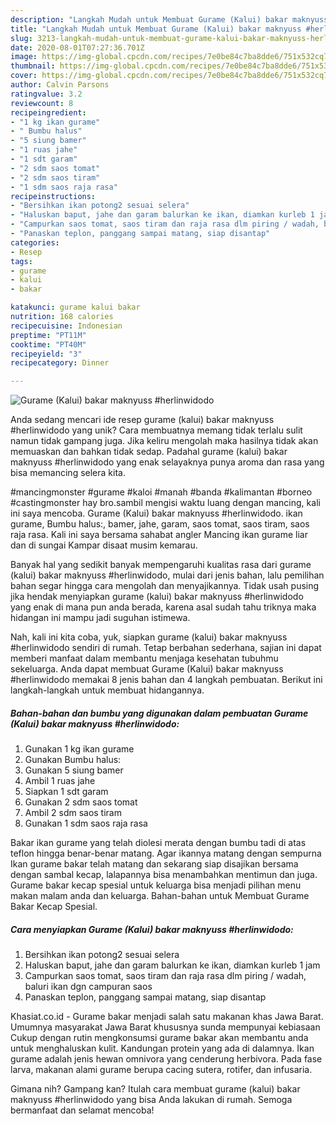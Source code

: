 ```yaml
---
description: "Langkah Mudah untuk Membuat Gurame (Kalui) bakar maknyuss #herlinwidodo, Sempurna"
title: "Langkah Mudah untuk Membuat Gurame (Kalui) bakar maknyuss #herlinwidodo, Sempurna"
slug: 3213-langkah-mudah-untuk-membuat-gurame-kalui-bakar-maknyuss-herlinwidodo-sempurna
date: 2020-08-01T07:27:36.701Z
image: https://img-global.cpcdn.com/recipes/7e0be84c7ba8dde6/751x532cq70/gurame-kalui-bakar-maknyuss-herlinwidodo-foto-resep-utama.jpg
thumbnail: https://img-global.cpcdn.com/recipes/7e0be84c7ba8dde6/751x532cq70/gurame-kalui-bakar-maknyuss-herlinwidodo-foto-resep-utama.jpg
cover: https://img-global.cpcdn.com/recipes/7e0be84c7ba8dde6/751x532cq70/gurame-kalui-bakar-maknyuss-herlinwidodo-foto-resep-utama.jpg
author: Calvin Parsons
ratingvalue: 3.2
reviewcount: 8
recipeingredient:
- "1 kg ikan gurame"
- " Bumbu halus"
- "5 siung bamer"
- "1 ruas jahe"
- "1 sdt garam"
- "2 sdm saos tomat"
- "2 sdm saos tiram"
- "1 sdm saos raja rasa"
recipeinstructions:
- "Bersihkan ikan potong2 sesuai selera"
- "Haluskan baput, jahe dan garam balurkan ke ikan, diamkan kurleb 1 jam"
- "Campurkan saos tomat, saos tiram dan raja rasa dlm piring / wadah, baluri ikan dgn campuran saos"
- "Panaskan teplon, panggang sampai matang, siap disantap"
categories:
- Resep
tags:
- gurame
- kalui
- bakar

katakunci: gurame kalui bakar 
nutrition: 168 calories
recipecuisine: Indonesian
preptime: "PT11M"
cooktime: "PT40M"
recipeyield: "3"
recipecategory: Dinner

---
```



![Gurame (Kalui) bakar maknyuss #herlinwidodo](https://img-global.cpcdn.com/recipes/7e0be84c7ba8dde6/751x532cq70/gurame-kalui-bakar-maknyuss-herlinwidodo-foto-resep-utama.jpg)

Anda sedang mencari ide resep gurame (kalui) bakar maknyuss #herlinwidodo yang unik? Cara membuatnya memang tidak terlalu sulit namun tidak gampang juga. Jika keliru mengolah maka hasilnya tidak akan memuaskan dan bahkan tidak sedap. Padahal gurame (kalui) bakar maknyuss #herlinwidodo yang enak selayaknya punya aroma dan rasa yang bisa memancing selera kita.

#mancingmonster #gurame #kaloi #manah #banda #kalimantan #borneo #castingmonster hay bro.sambil mengisi waktu luang dengan mancing, kali ini saya mencoba. Gurame (Kalui) bakar maknyuss #herlinwidodo. ikan gurame, Bumbu halus:, bamer, jahe, garam, saos tomat, saos tiram, saos raja rasa. Kali ini saya bersama sahabat angler Mancing ikan gurame liar dan di sungai Kampar disaat musim kemarau.

Banyak hal yang sedikit banyak mempengaruhi kualitas rasa dari gurame (kalui) bakar maknyuss #herlinwidodo, mulai dari jenis bahan, lalu pemilihan bahan segar hingga cara mengolah dan menyajikannya. Tidak usah pusing jika hendak menyiapkan gurame (kalui) bakar maknyuss #herlinwidodo yang enak di mana pun anda berada, karena asal sudah tahu triknya maka hidangan ini mampu jadi suguhan istimewa.


Nah, kali ini kita coba, yuk, siapkan gurame (kalui) bakar maknyuss #herlinwidodo sendiri di rumah. Tetap berbahan sederhana, sajian ini dapat memberi manfaat dalam membantu menjaga kesehatan tubuhmu sekeluarga. Anda dapat membuat Gurame (Kalui) bakar maknyuss #herlinwidodo memakai 8 jenis bahan dan 4 langkah pembuatan. Berikut ini langkah-langkah untuk membuat hidangannya.

<!--inarticleads1-->

##### Bahan-bahan dan bumbu yang digunakan dalam pembuatan Gurame (Kalui) bakar maknyuss #herlinwidodo:

1. Gunakan 1 kg ikan gurame
1. Gunakan  Bumbu halus:
1. Gunakan 5 siung bamer
1. Ambil 1 ruas jahe
1. Siapkan 1 sdt garam
1. Gunakan 2 sdm saos tomat
1. Ambil 2 sdm saos tiram
1. Gunakan 1 sdm saos raja rasa


Bakar ikan gurame yang telah diolesi merata dengan bumbu tadi di atas teflon hingga benar-benar matang. Agar ikannya matang dengan sempurna Ikan gurame bakar telah matang dan sekarang siap disajikan bersama dengan sambal kecap, lalapannya bisa menambahkan mentimun dan juga. Gurame bakar kecap spesial untuk keluarga bisa menjadi pilihan menu makan malam anda dan keluarga. Bahan-bahan untuk Membuat Gurame Bakar Kecap Spesial. 

<!--inarticleads2-->

##### Cara menyiapkan Gurame (Kalui) bakar maknyuss #herlinwidodo:

1. Bersihkan ikan potong2 sesuai selera
1. Haluskan baput, jahe dan garam balurkan ke ikan, diamkan kurleb 1 jam
1. Campurkan saos tomat, saos tiram dan raja rasa dlm piring / wadah, baluri ikan dgn campuran saos
1. Panaskan teplon, panggang sampai matang, siap disantap


Khasiat.co.id - Gurame bakar menjadi salah satu makanan khas Jawa Barat. Umumnya masyarakat Jawa Barat khususnya sunda mempunyai kebiasaan Cukup dengan rutin mengkonsumsi gurame bakar akan membantu anda untuk menghaluskan kulit. Kandungan protein yang ada di dalamnya. Ikan gurame adalah jenis hewan omnivora yang cenderung herbivora. Pada fase larva, makanan alami gurame berupa cacing sutera, rotifer, dan infusaria. 

Gimana nih? Gampang kan? Itulah cara membuat gurame (kalui) bakar maknyuss #herlinwidodo yang bisa Anda lakukan di rumah. Semoga bermanfaat dan selamat mencoba!
